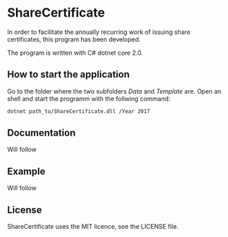 # ShareCertificate

In order to facilitate the annually recurring work of issuing share certificates, this program has been developed.

The program is written with C# dotnet core 2.0.

## How to start the application

Go to the folder where the two subfolders _Data_ and _Template_ are. Open an shell and start the programm with the follwing command:

```bash
dotnet path_to/ShareCertificate.dll /Year 2017
```

## Documentation

Will follow

## Example

Will follow

## License

ShareCertificate uses the MIT licence, see the LICENSE file.